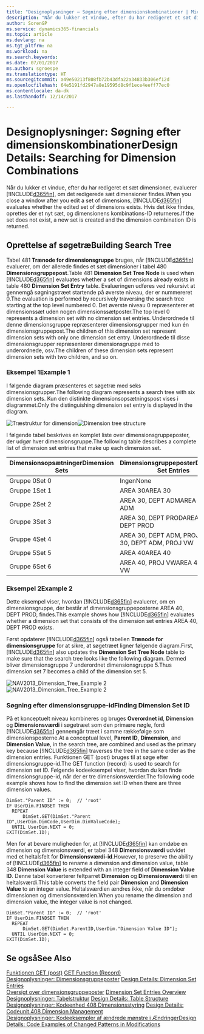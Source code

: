 ```yaml
---
title: "Designoplysninger – Søgning efter dimensionskombinationer | Microsoft Docs"
description: "Når du lukker et vindue, efter du har redigeret et sæt dimensioner, evaluerer Dynamics 365, om det redigerede sæt dimensioner findes. Hvis det ikke findes, oprettes der et nyt sæt, og dimensionens kombinations-ID returneres."
author: SorenGP
ms.service: dynamics365-financials
ms.topic: article
ms.devlang: na
ms.tgt_pltfrm: na
ms.workload: na
ms.search.keywords: 
ms.date: 07/01/2017
ms.author: sgroespe
ms.translationtype: HT
ms.sourcegitcommit: a49e50213f808fb72b43dfa22a34833b306ef12d
ms.openlocfilehash: 64e5191fd2947a8e19595d8c9f1ece4eeff77ec0
ms.contentlocale: da-dk
ms.lasthandoff: 12/14/2017

---
```

# <a name="design-details-searching-for-dimension-combinations"></a><span data-ttu-id="03a23-104">Designoplysninger: Søgning efter dimensionskombinationer</span><span class="sxs-lookup"><span data-stu-id="03a23-104">Design Details: Searching for Dimension Combinations</span></span>
<span data-ttu-id="03a23-105">Når du lukker et vindue, efter du har redigeret et sæt dimensioner, evaluerer [!INCLUDE[d365fin](includes/d365fin_md.md)], om det redigerede sæt dimensioner findes.</span><span class="sxs-lookup"><span data-stu-id="03a23-105">When you close a window after you edit a set of dimensions, [!INCLUDE[d365fin](includes/d365fin_md.md)] evaluates whether the edited set of dimensions exists.</span></span> <span data-ttu-id="03a23-106">Hvis det ikke findes, oprettes der et nyt sæt, og dimensionens kombinations-ID returneres.</span><span class="sxs-lookup"><span data-stu-id="03a23-106">If the set does not exist, a new set is created and the dimension combination ID is returned.</span></span>  

## <a name="building-search-tree"></a><span data-ttu-id="03a23-107">Oprettelse af søgetræ</span><span class="sxs-lookup"><span data-stu-id="03a23-107">Building Search Tree</span></span>  
 <span data-ttu-id="03a23-108">Tabel 481 **Trænode for dimensionsgruppe** bruges, når [!INCLUDE[d365fin](includes/d365fin_md.md)] evaluerer, om der allerede findes et sæt dimensioner i tabel 480 **Dimensionsgruppepost**.</span><span class="sxs-lookup"><span data-stu-id="03a23-108">Table 481 **Dimension Set Tree Node** is used when [!INCLUDE[d365fin](includes/d365fin_md.md)] evaluates whether a set of dimensions already exists in table 480 **Dimension Set Entry** table.</span></span> <span data-ttu-id="03a23-109">Evalueringen udføres ved rekursivt at gennemgå søgningstræet startende på øverste niveau, der er nummereret 0.</span><span class="sxs-lookup"><span data-stu-id="03a23-109">The evaluation is performed by recursively traversing the search tree starting at the top level numbered 0.</span></span> <span data-ttu-id="03a23-110">Det øverste niveau 0 repræsenterer et dimensionssæt uden nogen dimensionssætposter.</span><span class="sxs-lookup"><span data-stu-id="03a23-110">The top level 0 represents a dimension set with no dimension set entries.</span></span> <span data-ttu-id="03a23-111">Underordnede til denne dimensionsgruppe repræsenterer dimensionsgrupper med kun én dimensionsgruppepost.</span><span class="sxs-lookup"><span data-stu-id="03a23-111">The children of this dimension set represent dimension sets with only one dimension set entry.</span></span> <span data-ttu-id="03a23-112">Underordnede til disse dimensionsgrupper repræsenterer dimensionsgruppe med to underordnede, osv.</span><span class="sxs-lookup"><span data-stu-id="03a23-112">The children of these dimension sets represent dimension sets with two children, and so on.</span></span>  

### <a name="example-1"></a><span data-ttu-id="03a23-113">Eksempel 1</span><span class="sxs-lookup"><span data-stu-id="03a23-113">Example 1</span></span>  
 <span data-ttu-id="03a23-114">I følgende diagram præsenteres et søgetræ med seks dimensionsgrupper.</span><span class="sxs-lookup"><span data-stu-id="03a23-114">The following diagram represents a search tree with six dimension sets.</span></span> <span data-ttu-id="03a23-115">Kun den distinkte dimensionsopsætningspost vises i diagrammet.</span><span class="sxs-lookup"><span data-stu-id="03a23-115">Only the distinguishing dimension set entry is displayed in the diagram.</span></span>  

 <span data-ttu-id="03a23-116">![Træstruktur for dimension](media/nav2013_dimension_tree.png "NAV2013_Dimension_Tree")</span><span class="sxs-lookup"><span data-stu-id="03a23-116">![Dimension tree structure](media/nav2013_dimension_tree.png "NAV2013_Dimension_Tree")</span></span>  

 <span data-ttu-id="03a23-117">I følgende tabel beskrives en komplet liste over dimensionsgruppeposter, der udgør hver dimensionsgruppe.</span><span class="sxs-lookup"><span data-stu-id="03a23-117">The following table describes a complete list of dimension set entries that make up each dimension set.</span></span>  

|<span data-ttu-id="03a23-118">Dimensionsopsætninger</span><span class="sxs-lookup"><span data-stu-id="03a23-118">Dimension Sets</span></span>|<span data-ttu-id="03a23-119">Dimensionsgruppeposter</span><span class="sxs-lookup"><span data-stu-id="03a23-119">Dimension Set Entries</span></span>|  
|--------------------|---------------------------|  
|<span data-ttu-id="03a23-120">Gruppe 0</span><span class="sxs-lookup"><span data-stu-id="03a23-120">Set 0</span></span>|<span data-ttu-id="03a23-121">Ingen</span><span class="sxs-lookup"><span data-stu-id="03a23-121">None</span></span>|  
|<span data-ttu-id="03a23-122">Gruppe 1</span><span class="sxs-lookup"><span data-stu-id="03a23-122">Set 1</span></span>|<span data-ttu-id="03a23-123">AREA 30</span><span class="sxs-lookup"><span data-stu-id="03a23-123">AREA 30</span></span>|  
|<span data-ttu-id="03a23-124">Gruppe 2</span><span class="sxs-lookup"><span data-stu-id="03a23-124">Set 2</span></span>|<span data-ttu-id="03a23-125">AREA 30, DEPT ADM</span><span class="sxs-lookup"><span data-stu-id="03a23-125">AREA 30, DEPT ADM</span></span>|  
|<span data-ttu-id="03a23-126">Gruppe 3</span><span class="sxs-lookup"><span data-stu-id="03a23-126">Set 3</span></span>|<span data-ttu-id="03a23-127">AREA 30, DEPT PROD</span><span class="sxs-lookup"><span data-stu-id="03a23-127">AREA 30, DEPT PROD</span></span>|  
|<span data-ttu-id="03a23-128">Gruppe 4</span><span class="sxs-lookup"><span data-stu-id="03a23-128">Set 4</span></span>|<span data-ttu-id="03a23-129">AREA 30, DEPT ADM, PROJ VW</span><span class="sxs-lookup"><span data-stu-id="03a23-129">AREA 30, DEPT ADM, PROJ VW</span></span>|  
|<span data-ttu-id="03a23-130">Gruppe 5</span><span class="sxs-lookup"><span data-stu-id="03a23-130">Set 5</span></span>|<span data-ttu-id="03a23-131">AREA 40</span><span class="sxs-lookup"><span data-stu-id="03a23-131">AREA 40</span></span>|  
|<span data-ttu-id="03a23-132">Gruppe 6</span><span class="sxs-lookup"><span data-stu-id="03a23-132">Set 6</span></span>|<span data-ttu-id="03a23-133">AREA 40, PROJ VW</span><span class="sxs-lookup"><span data-stu-id="03a23-133">AREA 40, PROJ VW</span></span>|  

### <a name="example-2"></a><span data-ttu-id="03a23-134">Eksempel 2</span><span class="sxs-lookup"><span data-stu-id="03a23-134">Example 2</span></span>  
 <span data-ttu-id="03a23-135">Dette eksempel viser, hvordan [!INCLUDE[d365fin](includes/d365fin_md.md)] evaluerer, om en dimensionsgruppe, der består af dimensionsgruppeposterne AREA 40, DEPT PROD, findes.</span><span class="sxs-lookup"><span data-stu-id="03a23-135">This example shows how [!INCLUDE[d365fin](includes/d365fin_md.md)] evaluates whether a dimension set that consists of the dimension set entries AREA 40, DEPT PROD exists.</span></span>  

 <span data-ttu-id="03a23-136">Først opdaterer [!INCLUDE[d365fin](includes/d365fin_md.md)] også tabellen **Trænode for dimensionsgruppe** for at sikre, at søgetræet ligner følgende diagram.</span><span class="sxs-lookup"><span data-stu-id="03a23-136">First, [!INCLUDE[d365fin](includes/d365fin_md.md)] also updates the **Dimension Set Tree Node** table to make sure that the search tree looks like the following diagram.</span></span> <span data-ttu-id="03a23-137">Dermed bliver dimensionsgruppe 7 underordnet dimensionsgruppe 5.</span><span class="sxs-lookup"><span data-stu-id="03a23-137">Thus dimension set 7 becomes a child of the dimension set 5.</span></span>  

 <span data-ttu-id="03a23-138">![NAV2013&#95;Dimension&#95;Tree&#95;Example 2](media/nav2013_dimension_tree_example2.png "NAV2013_Dimension_Tree_Example2")</span><span class="sxs-lookup"><span data-stu-id="03a23-138">![NAV2013&#95;Dimension&#95;Tree&#95;Example 2](media/nav2013_dimension_tree_example2.png "NAV2013_Dimension_Tree_Example2")</span></span>  

### <a name="finding-dimension-set-id"></a><span data-ttu-id="03a23-139">Søgning efter dimensionsgruppe-id</span><span class="sxs-lookup"><span data-stu-id="03a23-139">Finding Dimension Set ID</span></span>  
 <span data-ttu-id="03a23-140">På et konceptuelt niveau kombineres og bruges **Overordnet id**, **Dimension** og **Dimensionsværdi** i søgetræet som den primære nøgle, fordi [!INCLUDE[d365fin](includes/d365fin_md.md)] gennemgår træet i samme rækkefølge som dimensionsposterne.</span><span class="sxs-lookup"><span data-stu-id="03a23-140">At a conceptual level, **Parent ID**, **Dimension**, and **Dimension Value**, in the search tree, are combined and used as the primary key because [!INCLUDE[d365fin](includes/d365fin_md.md)] traverses the tree in the same order as the dimension entries.</span></span> <span data-ttu-id="03a23-141">Funktionen GET (post) bruges til at søge efter dimensionsgruppe-id.</span><span class="sxs-lookup"><span data-stu-id="03a23-141">The GET function (record) is used to search for dimension set ID.</span></span> <span data-ttu-id="03a23-142">Følgende kodeeksempel viser, hvordan du kan finde dimensionsgruppe-id, når der er tre dimensionsværdier.</span><span class="sxs-lookup"><span data-stu-id="03a23-142">The following code example shows how to find the dimension set ID when there are three dimension values.</span></span>  

```  
DimSet."Parent ID" := 0;  // 'root'  
IF UserDim.FINDSET THEN  
  REPEAT  
      DimSet.GET(DimSet."Parent ID",UserDim.DimCode,UserDim.DimValueCode);  
  UNTIL UserDim.NEXT = 0;  
EXIT(DimSet.ID);  

```  

 <span data-ttu-id="03a23-143">Men for at bevare muligheden for, at [!INCLUDE[d365fin](includes/d365fin_md.md)] kan omdøbe en dimension og dimensionsværdi, er tabel 348 **Dimensionsværdi** udvidet med et heltalsfelt for **Dimensionsværdi-id**.</span><span class="sxs-lookup"><span data-stu-id="03a23-143">However, to preserve the ability of [!INCLUDE[d365fin](includes/d365fin_md.md)] to rename a dimension and dimension value, table 348 **Dimension Value** is extended with an integer field of **Dimension Value ID**.</span></span> <span data-ttu-id="03a23-144">Denne tabel konverterer feltparret **Dimension** og **Dimensionsværdi** til en heltalsværdi.</span><span class="sxs-lookup"><span data-stu-id="03a23-144">This table converts the field pair **Dimension** and **Dimension Value** to an integer value.</span></span> <span data-ttu-id="03a23-145">Heltalsværdien ændres ikke, når du omdøber dimensionen og dimensionsværdien.</span><span class="sxs-lookup"><span data-stu-id="03a23-145">When you rename the dimension and dimension value, the integer value is not changed.</span></span>  

```  
DimSet."Parent ID" := 0;  // 'root'  
IF UserDim.FINDSET THEN  
  REPEAT  
      DimSet.GET(DimSet.ParentID,UserDim."Dimension Value ID");  
  UNTIL UserDim.NEXT = 0;  
EXIT(DimSet.ID);  

```  

## <a name="see-also"></a><span data-ttu-id="03a23-146">Se også</span><span class="sxs-lookup"><span data-stu-id="03a23-146">See Also</span></span>  
 <span data-ttu-id="03a23-147">[Funktionen GET (post)](/dynamics-nav/GET-Function--Record-)  </span><span class="sxs-lookup"><span data-stu-id="03a23-147">[GET Function (Record)](/dynamics-nav/GET-Function--Record-)  </span></span>  
 <span data-ttu-id="03a23-148">[Designoplysninger: Dimensionsgruppeposter](design-details-dimension-set-entries.md) </span><span class="sxs-lookup"><span data-stu-id="03a23-148">[Design Details: Dimension Set Entries](design-details-dimension-set-entries.md) </span></span>  
 <span data-ttu-id="03a23-149">[Oversigt over dimensionsgruppeposter](design-details-dimension-set-entries-overview.md) </span><span class="sxs-lookup"><span data-stu-id="03a23-149">[Dimension Set Entries Overview](design-details-dimension-set-entries-overview.md) </span></span>  
 <span data-ttu-id="03a23-150">[Designoplysninger: Tabelstruktur](design-details-table-structure.md) </span><span class="sxs-lookup"><span data-stu-id="03a23-150">[Design Details: Table Structure](design-details-table-structure.md) </span></span>  
 <span data-ttu-id="03a23-151">[Designoplysninger: Kodeenhed 408 Dimensionsstyring](design-details-codeunit-408-dimension-management.md) </span><span class="sxs-lookup"><span data-stu-id="03a23-151">[Design Details: Codeunit 408 Dimension Management](design-details-codeunit-408-dimension-management.md) </span></span>  
 [<span data-ttu-id="03a23-152">Designoplysninger: Kodeeksempler af ændrede mønstre i Ændringer</span><span class="sxs-lookup"><span data-stu-id="03a23-152">Design Details: Code Examples of Changed Patterns in Modifications</span></span>](design-details-code-examples-of-changed-patterns-in-modifications.md)

